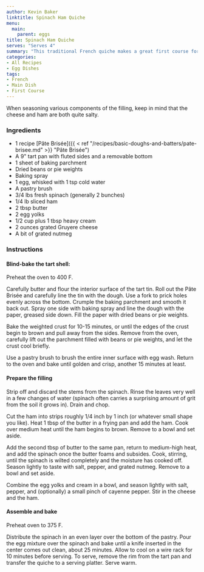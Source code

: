 ```yaml
---
author: Kevin Baker
linktitle: Spinach Ham Quiche
menu:
  main:
    parent: eggs
title: Spinach Ham Quiche
serves: "Serves 4"
summary: "This traditional French quiche makes a great first course for a dinner, although it needs little more than a green salad and a bottle of wine to make a fine supper on its own. The ratio of cream and egg yolks used here ensures a filling more like a creamy custard than a frittata or omelette."
categories:
- All Recipes
- Egg Dishes
tags:
- French
- Main Dish
- First Course
---
```


When seasoning various components of the filling, keep in mind that the cheese and ham are both quite salty. 

### Ingredients

<div class="ingredient-list">

* 1 recipe [Pâte Brisée]({{ < ref "/recipes/basic-doughs-and-batters/pate-brisee.md" >}} "Pâte Brisée")
* A 9" tart pan with fluted sides and a removable bottom
* 1 sheet of baking parchment
* Dried beans or pie weights
* Baking spray
* 1 egg, whisked with 1 tsp cold water
* A pastry brush
* 3/4 lbs fresh spinach (generally 2 bunches)
* 1/4 lb sliced ham
* 2 tbsp butter
* 2 egg yolks
* 1/2 cup plus 1 tbsp heavy cream
* 2 ounces grated Gruyere cheese
* A bit of grated nutmeg

</div>

### Instructions
#### Blind-bake the tart shell:
Preheat the oven to 400 F.

Carefully butter and flour the interior surface of the tart tin. Roll out the Pâte Brisée and carefully line the tin with the dough. Use a fork to prick holes evenly across the bottom. Crumple the baking parchment and smooth it back out. Spray one side with baking spray and line the dough with the paper, greased side down. Fill the paper with dried beans or pie weights. 

Bake the weighted crust for 10-15 minutes, or until the edges of the crust begin to brown and pull away from the sides.  Remove from the oven, carefully lift out the parchment filled with beans or pie weights, and let the crust cool briefly.

Use a pastry brush to brush the entire inner surface with egg wash. Return to the oven and bake until golden and crisp, another 15 minutes at least.

#### Prepare the filling
Strip off and discard the stems from the spinach. Rinse the leaves very well in a few changes of water (spinach often carries a surprising amount of grit from the soil it grows in). Drain and chop.

Cut the ham into strips roughly 1/4 inch by 1 inch (or whatever small shape you like). Heat 1 tbsp of the butter in a frying pan and add the ham. Cook over medium heat until the ham begins to brown. Remove to a bowl and set aside.

Add the second tbsp of butter to the same pan, return to medium-high heat, and add the spinach once the butter foams and subsides. Cook, stirring, until the spinach is wilted completely and the moisture has cooked off. Season lightly to taste with salt, pepper, and grated nutmeg. Remove to a bowl and set aside.

Combine the egg yolks and cream in a bowl, and season lightly with salt, pepper, and (optionally) a small pinch of cayenne pepper.  Stir in the cheese and the ham.

#### Assemble and bake
Preheat oven to 375 F.

Distribute the spinach in an even layer over the bottom of the pastry. Pour the egg mixture over the spinach and bake until a knife inserted in the center comes out clean, about 25 minutes. Allow to cool on a wire rack for 10 minutes before serving. To serve, remove the rim from the tart pan and transfer the quiche to a serving platter. Serve warm.
